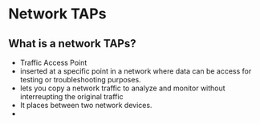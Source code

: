 # Network TAPs

## What is a network TAPs?

- Traffic Access Point
- inserted at a specific point in a network where data can be access for testing or troubleshooting purposes.
- lets you copy a network traffic to analyze and monitor without interreupting the original traffic
- It places between two network devices.
- 